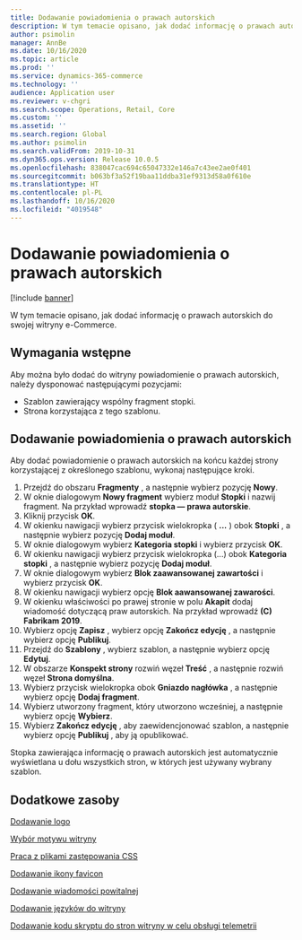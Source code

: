```yaml
---
title: Dodawanie powiadomienia o prawach autorskich
description: W tym temacie opisano, jak dodać informację o prawach autorskich do swojej witryny e-Commerce.
author: psimolin
manager: AnnBe
ms.date: 10/16/2020
ms.topic: article
ms.prod: ''
ms.service: dynamics-365-commerce
ms.technology: ''
audience: Application user
ms.reviewer: v-chgri
ms.search.scope: Operations, Retail, Core
ms.custom: ''
ms.assetid: ''
ms.search.region: Global
ms.author: psimolin
ms.search.validFrom: 2019-10-31
ms.dyn365.ops.version: Release 10.0.5
ms.openlocfilehash: 838047cac694c65047332e146a7c43ee2ae0f401
ms.sourcegitcommit: b063bf3a52f19baa11ddba31ef9313d58a0f610e
ms.translationtype: HT
ms.contentlocale: pl-PL
ms.lasthandoff: 10/16/2020
ms.locfileid: "4019548"
---
```

# <a name="add-a-copyright-notice"></a>Dodawanie powiadomienia o prawach autorskich

[!include [banner](includes/banner.md)]

W tym temacie opisano, jak dodać informację o prawach autorskich do swojej witryny e-Commerce.

## <a name="prerequisites"></a>Wymagania wstępne

Aby można było dodać do witryny powiadomienie o prawach autorskich, należy dysponować następującymi pozycjami:

- Szablon zawierający wspólny fragment stopki.
- Strona korzystająca z tego szablonu.

## <a name="add-a-copyright-notice"></a>Dodawanie powiadomienia o prawach autorskich

Aby dodać powiadomienie o prawach autorskich na końcu każdej strony korzystającej z określonego szablonu, wykonaj następujące kroki.

1. Przejdź do obszaru **Fragmenty** , a następnie wybierz pozycję **Nowy**.
1. W oknie dialogowym **Nowy fragment** wybierz moduł **Stopki** i nazwij fragment. Na przykład wprowadź **stopka — prawa autorskie**.
1. Kliknij przycisk **OK**.
1. W okienku nawigacji wybierz przycisk wielokropka ( **...** ) obok **Stopki** , a następnie wybierz pozycję **Dodaj moduł**.
1. W oknie dialogowym wybierz **Kategoria stopki** i wybierz przycisk **OK**.
1. W okienku nawigacji wybierz przycisk wielokropka (...) obok **Kategoria stopki** , a następnie wybierz pozycję **Dodaj moduł**.
1. W oknie dialogowym wybierz **Blok zaawansowanej zawartości** i wybierz przycisk **OK**.
1. W okienku nawigacji wybierz opcję **Blok aawansowanej zawarości**.
1. W okienku właściwości po prawej stronie w polu **Akapit** dodaj wiadomość dotyczącą praw autorskich. Na przykład wprowadź **(C) Fabrikam 2019**.
1. Wybierz opcję **Zapisz** , wybierz opcję **Zakończ edycję** , a następnie wybierz opcję **Publikuj**.
1. Przejdź do **Szablony** , wybierz szablon, a następnie wybierz opcję **Edytuj**.
1. W obszarze **Konspekt strony** rozwiń węzeł **Treść** , a następnie rozwiń węzeł **Strona domyślna**.
1. Wybierz przycisk wielokropka obok **Gniazdo nagłówka** , a następnie wybierz opcję **Dodaj fragment**.
1. Wybierz utworzony fragment, który utworzono wcześniej, a następnie wybierz opcję **Wybierz**.
1. Wybierz **Zakończ edycję** , aby zaewidencjonować szablon, a następnie wybierz opcję **Publikuj** , aby ją opublikować.

Stopka zawierająca informację o prawach autorskich jest automatycznie wyświetlana u dołu wszystkich stron, w których jest używany wybrany szablon.

## <a name="additional-resources"></a>Dodatkowe zasoby

[Dodawanie logo](add-logo.md)

[Wybór motywu witryny](select-site-theme.md)

[Praca z plikami zastępowania CSS](css-override-files.md)

[Dodawanie ikony favicon](add-favicon.md)

[Dodawanie wiadomości powitalnej](add-welcome-message.md)

[Dodawanie języków do witryny](add-languages-to-site.md)

[Dodawanie kodu skryptu do stron witryny w celu obsługi telemetrii](add-telemetry.md)

